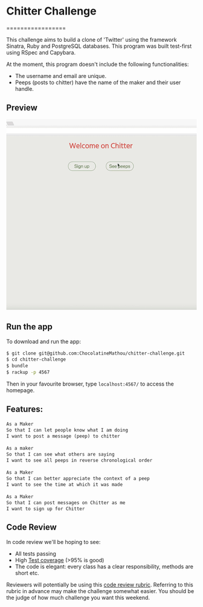 # Chitter Challenge
=================

This challenge aims to build a clone of 'Twitter' using the framework Sinatra, Ruby and PostgreSQL databases.
This program was built test-first using RSpec and Capybara.

At the moment, this program doesn't include the following functionalities:
* The username and email are unique.
* Peeps (posts to chitter) have the name of the maker and their user handle.

Preview
-------
![Chitter Preview](./public/img/chitter.gif)

Run the app
-------

To download and run the app:
```sh
$ git clone git@github.com:ChocolatineMathou/chitter-challenge.git
$ cd chitter-challenge
$ bundle
$ rackup -p 4567
```
Then in your favourite browser, type `localhost:4567/` to access the homepage.

Features:
-------

```
As a Maker
So that I can let people know what I am doing  
I want to post a message (peep) to chitter

As a maker
So that I can see what others are saying  
I want to see all peeps in reverse chronological order

As a Maker
So that I can better appreciate the context of a peep
I want to see the time at which it was made

As a Maker
So that I can post messages on Chitter as me
I want to sign up for Chitter
```

Code Review
-----------

In code review we'll be hoping to see:

* All tests passing
* High [Test coverage](https://github.com/makersacademy/course/blob/master/pills/test_coverage.md) (>95% is good)
* The code is elegant: every class has a clear responsibility, methods are short etc.

Reviewers will potentially be using this [code review rubric](docs/review.md).  Referring to this rubric in advance may make the challenge somewhat easier.  You should be the judge of how much challenge you want this weekend.
